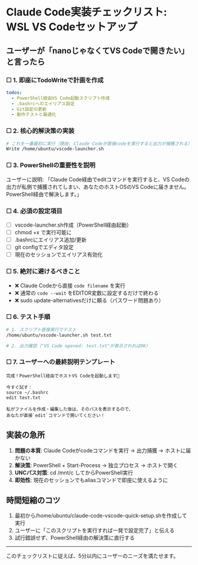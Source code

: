 # Claude Code実装チェックリスト: WSL VS Codeセットアップ

## ユーザーが「nanoじゃなくてVS Codeで開きたい」と言ったら

### ☐ 1. 即座にTodoWriteで計画を作成
```yaml
todos:
  - PowerShell経由VS Code起動スクリプト作成
  - .bashrcへのエイリアス設定
  - Git設定の更新
  - 動作テストと最適化
```

### ☐ 2. 核心的解決策の実装
```bash
# これを一番最初に実行（理由: Claude Codeが直接codeを実行すると出力が捕獲される）
Write /home/ubuntu/vscode-launcher.sh
```

### ☐ 3. PowerShellの重要性を説明
ユーザーに説明: 「Claude Code経由でeditコマンドを実行すると、VS Codeの出力が私側で捕獲されてしまい、あなたのホストOSのVS Codeに届きません。PowerShell経由で解決します。」

### ☐ 4. 必須の設定項目
- [ ] vscode-launcher.sh作成（PowerShell経由起動）
- [ ] chmod +x で実行可能に
- [ ] .bashrcにエイリアス追加/更新
- [ ] git configでエディタ設定
- [ ] 現在のセッションでエイリアス有効化

### ☐ 5. 絶対に避けるべきこと
- ❌ Claude Codeから直接 `code filename` を実行
- ❌ 通常の `code --wait` をEDITOR変数に設定するだけで終わる
- ❌ sudo update-alternativesだけに頼る（パスワード問題あり）

### ☐ 6. テスト手順
```bash
# 1. スクリプト直接実行でテスト
/home/ubuntu/vscode-launcher.sh test.txt

# 2. 出力確認（"VS Code opened: test.txt"が表示されればOK）
```

### ☐ 7. ユーザーへの最終説明テンプレート
```
完成！PowerShell経由でホストVS Codeを起動します🚀

今すぐ試す：
source ~/.bashrc
edit test.txt

私がファイルを作成・編集した後は、そのパスを表示するので、
あなたが直接`edit`コマンドで開いてください！
```

## 実装の急所

1. **問題の本質**: Claude Codeがcodeコマンドを実行 → 出力捕獲 → ホストに届かない
2. **解決策**: PowerShell + Start-Process → 独立プロセス → ホストで開く
3. **UNCパス対策**: cd /mnt/c してからPowerShell実行
4. **即効性**: 現在のセッションでもaliasコマンドで即座に使えるように

## 時間短縮のコツ

1. 最初から/home/ubuntu/claude-code-vscode-quick-setup.shを作成して実行
2. ユーザーに「このスクリプトを実行すれば一発で設定完了」と伝える
3. 試行錯誤せず、PowerShell経由の解決策に直行する

---
このチェックリストに従えば、5分以内にユーザーのニーズを満たせます。